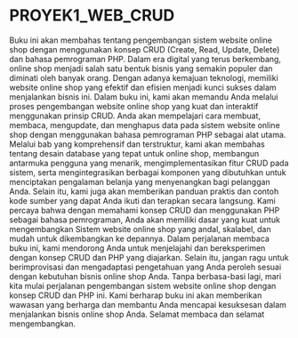 # PROYEK1_WEB_CRUD

Buku ini akan membahas tentang pengembangan sistem website online shop dengan menggunakan konsep CRUD (Create, Read, Update, Delete) dan bahasa pemrograman PHP. Dalam era digital yang terus berkembang, online shop menjadi salah satu bentuk bisnis yang semakin populer dan diminati oleh banyak orang. Dengan adanya kemajuan teknologi, memiliki website online shop yang efektif dan efisien menjadi kunci sukses dalam menjalankan bisnis ini.
Dalam buku ini, kami akan memandu Anda melalui proses pengembangan website online shop yang kuat dan interaktif menggunakan prinsip CRUD. Anda akan mempelajari cara membuat, membaca, mengupdate, dan menghapus data pada sistem website online shop dengan menggunakan bahasa pemrograman PHP sebagai alat utama.
Melalui bab yang komprehensif dan terstruktur, kami akan membahas tentang desain database yang tepat untuk online shop, membangun antarmuka pengguna yang menarik, mengimplementasikan fitur CRUD pada sistem, serta mengintegrasikan berbagai komponen yang dibutuhkan untuk menciptakan pengalaman belanja yang menyenangkan bagi pelanggan Anda.
Selain itu, kami juga akan memberikan panduan praktis dan contoh kode sumber yang dapat Anda ikuti dan terapkan secara langsung. Kami percaya bahwa dengan memahami konsep CRUD dan menggunakan PHP sebagai bahasa pemrograman, Anda akan memiliki dasar yang kuat untuk mengembangkan Sistem website online shop yang andal, skalabel, dan mudah untuk dikembangkan ke depannya.
Dalam perjalanan membaca buku ini, kami mendorong Anda untuk menjelajahi dan bereksperimen dengan konsep CRUD dan PHP yang diajarkan. Selain itu, jangan ragu untuk berimprovisasi dan mengadaptasi pengetahuan yang Anda peroleh sesuai dengan kebutuhan bisnis online shop Anda.
Tanpa berbasa-basi lagi, mari kita mulai perjalanan pengembangan sistem website online shop dengan konsep CRUD dan PHP ini. Kami berharap buku ini akan memberikan wawasan yang berharga dan membantu Anda mencapai kesuksesan dalam menjalankan bisnis online shop Anda. Selamat membaca dan selamat mengembangkan.
